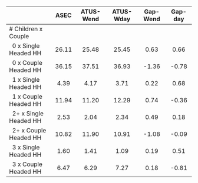 
|                      |         ASEC |    ATUS-Wend |    ATUS-Wday |     Gap-Wend |      Gap-day |
| -------------------- | :----------: | :----------: | :----------: | :----------: | :----------: |
| # Children x Couple  |              |              |              |              |              |
| &nbsp;&nbsp;0 x Single Headed HH |        26.11 |        25.48 |        25.45 |         0.63 |         0.66 |
| &nbsp;&nbsp;0 x Couple Headed HH |        36.15 |        37.51 |        36.93 |        -1.36 |        -0.78 |
| &nbsp;&nbsp;1 x Single Headed HH |         4.39 |         4.17 |         3.71 |         0.22 |         0.68 |
| &nbsp;&nbsp;1 x Couple Headed HH |        11.94 |        11.20 |        12.29 |         0.74 |        -0.36 |
| &nbsp;&nbsp;2+ x Single Headed HH |         2.53 |         2.04 |         2.34 |         0.49 |         0.18 |
| &nbsp;&nbsp;2+ x Couple Headed HH |        10.82 |        11.90 |        10.91 |        -1.08 |        -0.09 |
| &nbsp;&nbsp;3 x Single Headed HH |         1.60 |         1.41 |         1.09 |         0.19 |         0.51 |
| &nbsp;&nbsp;3 x Couple Headed HH |         6.47 |         6.29 |         7.27 |         0.18 |        -0.81 |

